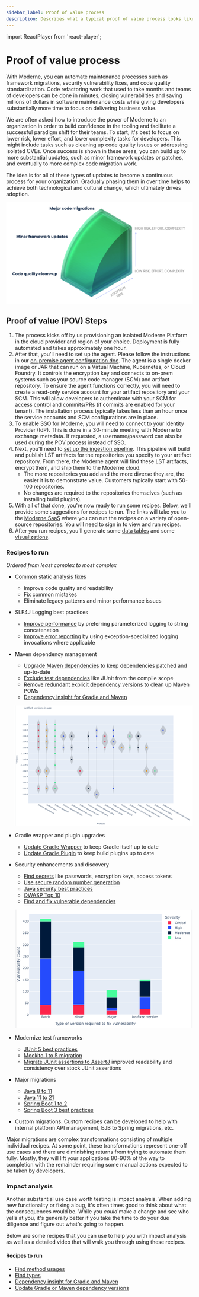 ```yaml
---
sidebar_label: Proof of value process
description: Describes what a typical proof of value process looks like.
---
```


import ReactPlayer from 'react-player';

# Proof of value process

With Moderne, you can automate maintenance processes such as framework migrations, security vulnerability fixes, and code quality standardization. Code refactoring work that used to take months and teams of developers can be done in minutes, closing vulnerabilities and saving millions of dollars in software maintenance costs while giving developers substantially more time to focus on delivering business value.

We are often asked how to introduce the power of Moderne to an organization in order to build confidence in the tooling and facilitate a successful paradigm shift for their teams. To start, it's best to focus on lower risk, lower effort, and lower complexity tasks for developers. This might include tasks such as cleaning up code quality issues or addressing isolated CVEs. Once success is shown in these areas, you can build up to more substantial updates, such as minor framework updates or patches, and eventually to more complex code migration work.

The idea is for all of these types of updates to become a continuous process for your organization. Gradually phasing them in over time helps to achieve both technological and cultural change, which ultimately drives adoption.

![](./assets/pov-example.png)

## Proof of value (POV) Steps

1. The process kicks off by us provisioning an isolated Moderne Platform in the cloud provider and region of your choice. Deployment is fully automated and takes approximately one hour.
2. After that, you'll need to set up the agent. Please follow the instructions in our [on-premise agent configuration doc](../how-to-guides/agent-configuration/agent-config.md). The agent is a single docker image or JAR that can run on a Virtual Machine, Kubernetes, or Cloud Foundry. It controls the encryption key and connects to on-prem systems such as your source code manager (SCM) and artifact repository. To ensure the agent functions correctly, you will need to create a read-only service account for your artifact repository and your SCM. This will allow developers to authenticate with your SCM for access control and commits/PRs (if commits are enabled for your tenant). The installation process typically takes less than an hour once the service accounts and SCM configurations are in place.
3. To enable SSO for Moderne, you will need to connect to your Identity Provider (IdP). This is done in a 30-minute meeting with Moderne to exchange metadata. If requested, a username/password can also be used during the POV process instead of SSO.
4. Next, you'll need to [set up the ingestion pipeline](../how-to-guides/mass-ingest.md). This pipeline will build and publish LST artifacts for the repositories you specify to your artifact repository. From there, the Moderne agent will find these LST artifacts, encrypt them, and ship them to the Moderne cloud.
   * The more repositories you add and the more diverse they are, the easier it is to demonstrate value. Customers typically start with 50-100 repositories.
   * No changes are required to the repositories themselves (such as installing build plugins).
5. With all of that done, you're now ready to run some recipes. Below, we'll provide some suggestions for recipes to run. The links will take you to the [Moderne SaaS](https://app.moderne.io) where you can run the recipes on a variety of open-source repositories. You will need to sign in to view and run recipes.
6. After you run recipes, you'll generate some [data tables](../../../user-documentation/moderne-platform/getting-started/data-tables.md) and some [visualizations](../../../user-documentation/moderne-platform/getting-started/visualizations.md).

### Recipes to run

_Ordered from least complex to most complex_

* [Common static analysis fixes](https://app.moderne.io/recipes/org.openrewrite.staticanalysis.CommonStaticAnalysis)
  * Improve code quality and readability
  * Fix common mistakes
  * Eliminate legacy patterns and minor performance issues
* SLF4J Logging best practices
  * [Improve performance](https://app.moderne.io/recipes/org.openrewrite.java.logging.slf4j.ParameterizedLogging) by preferring parameterized logging to string concatenation
  * [Improve error reporting](https://app.moderne.io/recipes/org.openrewrite.java.logging.slf4j.CompleteExceptionLogging) by using exception-specialized logging invocations where applicable
*   Maven dependency management

    * [Upgrade Maven dependencies](https://app.moderne.io/recipes/org.openrewrite.maven.UpgradeDependencyVersion) to keep dependencies patched and up-to-date
    * [Exclude test dependencies](https://app.moderne.io/recipes/org.openrewrite.maven.ExcludeDependency) like JUnit from the compile scope
    * [Remove redundant explicit dependency versions](https://app.moderne.io/recipes/org.openrewrite.maven.RemoveRedundantDependencyVersions) to clean up Maven POMs
    * [Dependency insight for Gradle and Maven](https://app.moderne.io/recipes/org.openrewrite.java.dependencies.DependencyInsight)

    ![](./assets/dep-insight.png)
* Gradle wrapper and plugin upgrades
  * [Update Gradle Wrapper](https://app.moderne.io/recipes/org.openrewrite.gradle.UpdateGradleWrapper) to keep Gradle itself up to date
  * [Update Gradle Plugin](https://app.moderne.io/recipes/org.openrewrite.gradle.plugins.UpgradePluginVersion) to keep build plugins up to date
*   Security enhancements and discovery
    * [Find secrets](https://app.moderne.io/recipes/org.openrewrite.java.security.secrets.FindSecrets) like passwords, encryption keys, access tokens
    * [Use secure random number generation](https://app.moderne.io/recipes/org.openrewrite.java.security.SecureRandom)
    * [Java security best practices](https://app.moderne.io/recipes/org.openrewrite.java.security.JavaSecurityBestPractices)
    * [OWASP Top 10](https://app.moderne.io/recipes/org.openrewrite.java.security.OwaspTopTen)
    * [Find and fix vulnerable dependencies](https://app.moderne.io/recipes/org.openrewrite.java.dependencies.DependencyVulnerabilityCheck)

    ![](./assets/vuln-dep.png)
* Modernize test frameworks
  * [JUnit 5 best practices](https://app.moderne.io/recipes/org.openrewrite.java.testing.junit5.JUnit5BestPractices)
  * [Mockito 1 to 5 migration](https://app.moderne.io/recipes/org.openrewrite.java.testing.mockito.Mockito1to5Migration)
  * [Migrate JUnit assertions to AssertJ](https://app.moderne.io/recipes/org.openrewrite.java.testing.assertj.Assertj) improved readability and consistency over stock JUnit assertions
* Major migrations
  * [Java 8 to 11](https://app.moderne.io/recipes/org.openrewrite.java.migrate.Java8toJava11)
  * [Java 11 to 21](https://app.moderne.io/recipes/org.openrewrite.java.migrate.UpgradeToJava21)
  * [Spring Boot 1 to 2](https://app.moderne.io/recipes/org.openrewrite.java.spring.boot2.UpgradeSpringBoot_2_7)
  * [Spring Boot 3 best practices](https://app.moderne.io/recipes/org.openrewrite.java.spring.boot3.SpringBoot3BestPractices)
* Custom migrations. Custom recipes can be developed to help with internal platform API management, EJB to Spring migrations, etc.

Major migrations are complex transformations consisting of multiple individual recipes. At some point, these transformations represent one-off use cases and there are diminishing returns from trying to automate them fully. Mostly, they will lift your applications 80-90% of the way to completion with the remainder requiring some manual actions expected to be taken by developers.

### Impact analysis

Another substantial use case worth testing is impact analysis. When adding new functionality or fixing a bug, it's often times good to think about what the consequences would be. While you _could_ make a change and see who yells at you, it's generally better if you take the time to do your due diligence and figure out what's going to happen.

Below are some recipes that you can use to help you with impact analysis as well as a detailed video that will walk you through using these recipes.

<ReactPlayer className="reactPlayer" url='https://youtu.be/jMxSWB5jJ5M?t=306' controls="true" />

#### Recipes to run

* [Find method usages](https://app.moderne.io/recipes/org.openrewrite.java.search.FindMethods)
* [Find types](https://app.moderne.io/recipes/org.openrewrite.java.search.FindTypes)
* [Dependency insight for Gradle and Maven](https://app.moderne.io/recipes/org.openrewrite.java.dependencies.DependencyInsight)
* [Update Gradle or Maven dependency versions](https://app.moderne.io/recipes/org.openrewrite.java.dependencies.UpgradeDependencyVersion)
